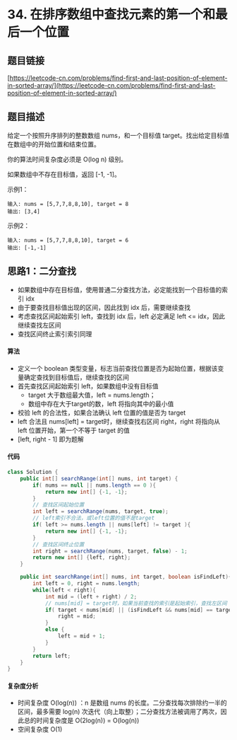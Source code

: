# 34. 在排序数组中查找元素的第一个和最后一个位置

## 题目链接
[https://leetcode-cn.com/problems/find-first-and-last-position-of-element-in-sorted-array/](https://leetcode-cn.com/problems/find-first-and-last-position-of-element-in-sorted-array/)

## 题目描述

给定一个按照升序排列的整数数组 nums，和一个目标值 target。找出给定目标值在数组中的开始位置和结束位置。

你的算法时间复杂度必须是 O(log n) 级别。

如果数组中不存在目标值，返回 [-1, -1]。

示例1：
```
输入: nums = [5,7,7,8,8,10], target = 8
输出: [3,4]
```

示例2：
```
输入: nums = [5,7,7,8,8,10], target = 6
输出: [-1,-1]
```

## 思路1：二分查找
 
 - 如果数组中存在目标值，使用普通二分查找方法，必定能找到一个目标值的索引 idx
 - 由于要查找目标值出现的区间，因此找到 idx 后，需要继续查找
 - 考虑查找区间起始索引 left，查找到 idx 后，left 必定满足 left <= idx，因此继续查找左区间
 - 查找区间终止索引索引同理

#### 算法
 - 定义一个 boolean 类型变量，标志当前查找位置是否为起始位置，根据该变量确定查找到目标值后，继续查找的区间
 - 首先查找区间起始索引 left，如果数组中没有目标值
   - target 大于数组最大值，left = nums.length；
   - 数组中存在大于target的数，left 将指向其中的最小值
 - 校验 left 的合法性，如果合法确认 left 位置的值是否为 target
 - left 合法且 nums[left] = target时，继续查找右区间 right，right 将指向从 left 位置开始，第一个不等于 target 的值
 - [left, right - 1] 即为题解

#### 代码
```java
class Solution {
    public int[] searchRange(int[] nums, int target) {
        if( nums == null || nums.length == 0 ){
            return new int[] {-1, -1};
        }
        // 查找区间起始位置
        int left = searchRange(nums, target, true);
        // left索引不合法，或left位置的值不是target
        if( left >= nums.length || nums[left] != target ){
            return new int[] {-1, -1};
        }
        // 查找区间终止位置
        int right = searchRange(nums, target, false) - 1;
        return new int[] {left, right};
    }

    public int searchRange(int[] nums, int target, boolean isFindLeft){
        int left = 0, right = nums.length;
        while(left < right){
            int mid = (left + right) / 2;
            // nums[mid] = target时，如果当前查找的索引是起始索引，查找左区间
            if( target < nums[mid] || (isFindLeft && nums[mid] == target) ){
                right = mid;
            }
            else {
                left = mid + 1;
            }
        }
        return left;
    }
}
```

#### 复杂度分析
 - 时间复杂度 O(log(n)) ：n 是数组 nums 的长度。二分查找每次排除约一半的区间，最多需要 log(n) 次迭代（向上取整）；二分查找方法被调用了两次，因此总的时间复杂度是 O(2log(n)) = O(log(n))
 - 空间复杂度 O(1)